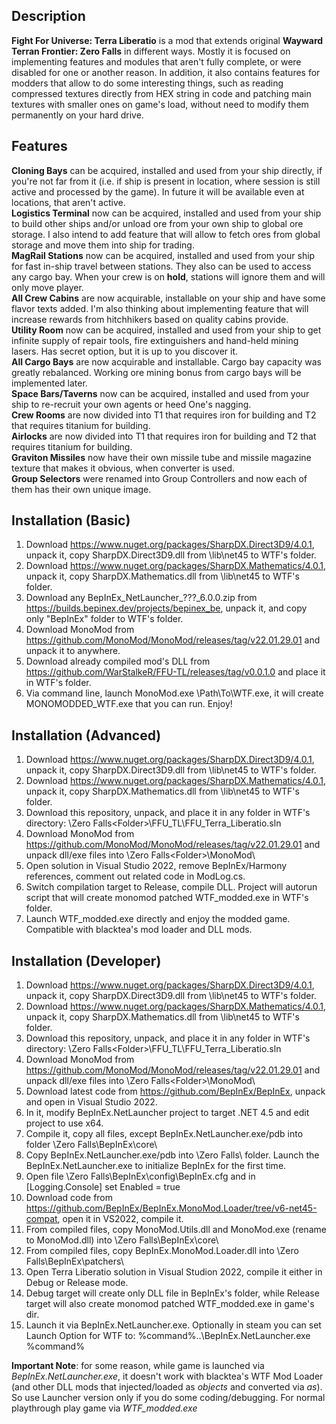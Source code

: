 ## Description
**Fight For Universe: Terra Liberatio** is a mod that extends original **Wayward Terran Frontier: Zero Falls** in different ways. Mostly it is focused on implementing features and modules that aren't fully complete, or were disabled for one or another reason. In addition, it also contains features for modders that allow to do some interesting things, such as reading compressed textures directly from HEX string in code and patching main textures with smaller ones on game's load, without need to modify them permanently on your hard drive.

## Features
**Cloning Bays** can be acquired, installed and used from your ship directly, if you're not far from it (i.e. if ship is present in location, where session is still active and processed by the game). In future it will be available even at locations, that aren't active.  
**Logistics Terminal** now can be acquired, installed and used from your ship to build other ships and/or unload ore from your own ship to global ore storage. I also intend to add feature that will allow to fetch ores from global storage and move them into ship for trading.  
**MagRail Stations** now can be acquired, installed and used from your ship for fast in-ship travel between stations. They also can be used to access any cargo bay. When your crew is on **hold**, stations will ignore them and will only move player.  
**All Crew Cabins** are now acquirable, installable on your ship and have some flavor texts added. I'm also thinking about implementing feature that will increase rewards from hitchhikers based on quality cabins provide.  
**Utility Room** now can be acquired, installed and used from your ship to get infinite supply of repair tools, fire extinguishers and hand-held mining lasers. Has secret option, but it is up to you discover it.  
**All Cargo Bays** are now acquirable and installable. Cargo bay capacity was greatly rebalanced. Working ore mining bonus from cargo bays will be implemented later.  
**Space Bars/Taverns** now can be acquired, installed and used from your ship to re-recruit your own agents or heed One's nagging.  
**Crew Rooms** are now divided into T1 that requires iron for building and T2 that requires titanium for building.  
**Airlocks** are now divided into T1 that requires iron for building and T2 that requires titanium for building.  
**Graviton Missiles** now have their own missile tube and missile magazine texture that makes it obvious, when converter is used.  
**Group Selectors** were renamed into Group Controllers and now each of them has their own unique image.  

## Installation (Basic)
1) Download https://www.nuget.org/packages/SharpDX.Direct3D9/4.0.1, unpack it, copy SharpDX.Direct3D9.dll from \lib\net45 to WTF's folder.
2) Download https://www.nuget.org/packages/SharpDX.Mathematics/4.0.1, unpack it, copy SharpDX.Mathematics.dll from \lib\net45 to WTF's folder.
3) Download any BepInEx_NetLauncher_???_6.0.0.zip from https://builds.bepinex.dev/projects/bepinex_be, unpack it, and copy only "BepInEx" folder to WTF's folder.
4) Download MonoMod from https://github.com/MonoMod/MonoMod/releases/tag/v22.01.29.01 and unpack it to anywhere.
5) Download already compiled mod's DLL from https://github.com/WarStalkeR/FFU-TL/releases/tag/v0.0.1.0 and place it in WTF's folder.
6) Via command line, launch MonoMod.exe \Path\To\WTF.exe, it will create MONOMODDED_WTF.exe that you can run. Enjoy!

## Installation (Advanced)
1) Download https://www.nuget.org/packages/SharpDX.Direct3D9/4.0.1, unpack it, copy SharpDX.Direct3D9.dll from \lib\net45 to WTF's folder.
2) Download https://www.nuget.org/packages/SharpDX.Mathematics/4.0.1, unpack it, copy SharpDX.Mathematics.dll from \lib\net45 to WTF's folder.
3) Download this repository, unpack, and place it in any folder in WTF's directory: \Zero Falls\<Folder>\FFU_TL\FFU_Terra_Liberatio.sln
4) Download MonoMod from https://github.com/MonoMod/MonoMod/releases/tag/v22.01.29.01 and unpack dll/exe files into \Zero Falls\<Folder>\MonoMod\
5) Open solution in Visual Studio 2022, remove BepInEx/Harmony references, comment out related code in ModLog.cs.
6) Switch compilation target to Release, compile DLL. Project will autorun script that will create monomod patched WTF_modded.exe in WTF's folder.
7) Launch WTF_modded.exe directly and enjoy the modded game. Compatible with blacktea's mod loader and DLL mods.

## Installation (Developer)
1) Download https://www.nuget.org/packages/SharpDX.Direct3D9/4.0.1, unpack it, copy SharpDX.Direct3D9.dll from \lib\net45 to WTF's folder.
2) Download https://www.nuget.org/packages/SharpDX.Mathematics/4.0.1, unpack it, copy SharpDX.Mathematics.dll from \lib\net45 to WTF's folder.
3) Download this repository, unpack, and place it in any folder in WTF's directory: \Zero Falls\<Folder>\FFU_TL\FFU_Terra_Liberatio.sln
4) Download MonoMod from https://github.com/MonoMod/MonoMod/releases/tag/v22.01.29.01 and unpack dll/exe files into \Zero Falls\<Folder>\MonoMod\
5) Download latest code from https://github.com/BepInEx/BepInEx, unpack and open in Visual Studio 2022.
6) In it, modify BepInEx.NetLauncher project to target .NET 4.5 and edit project to use <PlatformTarget>x64</PlatformTarget>.
7) Compile it, copy all files, except BepInEx.NetLauncher.exe/pdb into folder \Zero Falls\BepInEx\core\
8) Copy BepInEx.NetLauncher.exe/pdb into \Zero Falls\ folder. Launch the BepInEx.NetLauncher.exe to initialize BepInEx for the first time.
9) Open file \Zero Falls\BepInEx\config\BepInEx.cfg and in [Logging.Console] set Enabled = true
10) Download code from https://github.com/BepInEx/BepInEx.MonoMod.Loader/tree/v6-net45-compat, open it in VS2022, compile it.
11) From compiled files, copy MonoMod.Utils.dll and MonoMod.exe (rename to MonoMod.dll) into \Zero Falls\BepInEx\core\
12) From compiled files, copy BepInEx.MonoMod.Loader.dll into \Zero Falls\BepInEx\patchers\
13) Open Terra Liberatio solution in Visual Studion 2022, compile it either in Debug or Release mode.
14) Debug target will create only DLL file in BepInEx's folder, while Release target will also create monomod patched WTF_modded.exe in game's dir.
15) Launch it via BepInEx.NetLauncher.exe. Optionally in steam you can set Launch Option for WTF to: %command%\..\BepInEx.NetLauncher.exe %command%

**Important Note**: for some reason, while game is launched via *BepInEx.NetLauncher.exe*, it doesn't work with blacktea's WTF Mod Loader (and other DLL mods that injected/loaded as *objects* and converted via *as*). So use Launcher version only if you do some coding/debugging. For normal playthrough play game via *WTF_modded.exe*